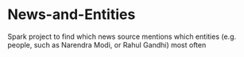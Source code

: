 # News-and-Entities
Spark project to find which news source mentions which entities (e.g. people, such as Narendra Modi, or Rahul Gandhi) most often
